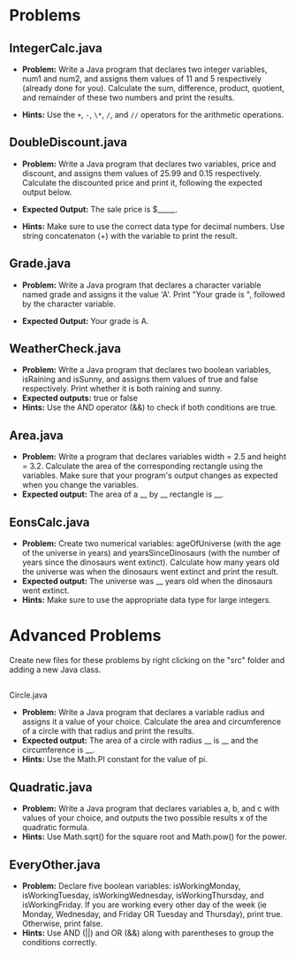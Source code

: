 # Problems
## IntegerCalc.java
*   **Problem:** Write a Java program that declares two integer variables, num1 and num2, and assigns them values of 11 and 5 respectively (already done for you). Calculate the sum, difference, product, quotient, and remainder of these two numbers and print the results.

*   **Hints:** Use the `+`, `-`, `\*`, `/`, and `//` operators for the arithmetic operations.


## DoubleDiscount.java
*   **Problem:** Write a Java program that declares two variables, price and discount, and assigns them values of 25.99 and 0.15 respectively. Calculate the discounted price and print it, following the expected output below.

*   **Expected Output:** The sale price is $_____.

*   **Hints:** Make sure to use the correct data type for decimal numbers. Use string concatenaton (+) with the variable to print the result.


## Grade.java
*   **Problem:** Write a Java program that declares a character variable named grade and assigns it the value 'A'. Print "Your grade is ", followed by the character variable.

*   **Expected Output:** Your grade is A.


## WeatherCheck.java
*   **Problem:** Write a Java program that declares two boolean variables, isRaining and isSunny, and assigns them values of true and false respectively. Print whether it is both raining and sunny.
*   **Expected outputs:** true or false
*   **Hints:** Use the AND operator (&&) to check if both conditions are true.


## Area.java
*   **Problem:** Write a program that declares variables width = 2.5 and height = 3.2. Calculate the area of the corresponding rectangle using the variables. Make sure that your program's output changes as expected when you change the variables.
*   **Expected output:** The area of a __ by __ rectangle is __.

## EonsCalc.java
*   **Problem:** Create two numerical variables: ageOfUniverse (with the age of the universe in years) and yearsSinceDinosaurs (with the number of years since the dinosaurs went extinct). Calculate how many years old the universe was when the dinosaurs went extinct and print the result.
*   **Expected output:** The universe was __ years old when the dinosaurs went extinct.
*   **Hints:** Make sure to use the appropriate data type for large integers.

# Advanced Problems
Create new files for these problems by right clicking on the "src" folder and adding a new Java class.

## 
Circle.java
*   **Problem:** Write a Java program that declares a variable radius and assigns it a value of your choice. Calculate the area and circumference of a circle with that radius and print the results.
*   **Expected output:** The area of a circle with radius __ is __ and the circumference is __.
*   **Hints:** Use the Math.PI constant for the value of pi.

## Quadratic.java
*   **Problem:** Write a Java program that declares variables a, b, and c with values of your choice, and outputs the two possible results x of the quadratic formula.
*   **Hints:** Use Math.sqrt() for the square root and Math.pow() for the power.

## EveryOther.java
*   **Problem:** Declare five boolean variables: isWorkingMonday, isWorkingTuesday, isWorkingWednesday, isWorkingThursday, and isWorkingFriday. If you are working every other day of the week (ie Monday, Wednesday, and Friday OR Tuesday and Thursday), print true. Otherwise, print false.
*   **Hints:** Use AND (||) and OR (&&) along with parentheses to group the conditions correctly.